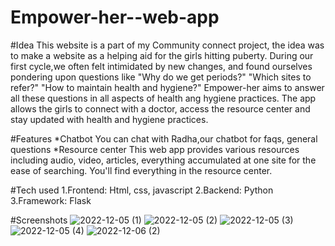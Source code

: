 # Empower-her--web-app

#Idea 
This website is a part of my Community connect project, the idea was to make a website as a helping aid for the girls hitting puberty. During our first cycle,we often felt intimidated by new changes, and found ourselves pondering upon questions like "Why do we get periods?" "Which sites to refer?" "How to maintain health and hygiene?" Empower-her aims to answer all these questions in all aspects of health ang hygiene practices. The app allows the girls to connect with a doctor, access the resource center and stay updated with health and hygiene practices.

#Features
*Chatbot
 You can chat with Radha,our chatbot for faqs, general questions
*Resource center
 This web app provides various resources including audio, video, articles, everything accumulated at one site for the ease of searching. You'll find everything in the resource center.

#Tech used
1.Frontend: Html, css, javascript
2.Backend: Python
3.Framework: Flask

#Screenshots
![2022-12-05 (1)](https://user-images.githubusercontent.com/80147820/216802776-4d5bc223-ba5e-4ad0-b5cc-7bfab436c85c.png)
![2022-12-05 (2)](https://user-images.githubusercontent.com/80147820/216802782-832db087-da2e-482f-9ae2-2d2005535e33.png)
![2022-12-05 (3)](https://user-images.githubusercontent.com/80147820/216802786-71d7fd7b-ba8a-42b9-bf23-44f0140c4c1e.png)
![2022-12-05 (4)](https://user-images.githubusercontent.com/80147820/216802789-b124ab31-257e-4b01-a69c-f2bcfccf56a3.png)
![2022-12-06 (2)](https://user-images.githubusercontent.com/80147820/216802795-be307b7b-6a8b-4e76-a0db-2d2cf460cff7.png)
